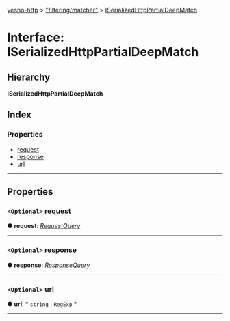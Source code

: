 [yesno-http](../README.md) > ["filtering/matcher"](../modules/_filtering_matcher_.md) > [ISerializedHttpPartialDeepMatch](../interfaces/_filtering_matcher_.iserializedhttppartialdeepmatch.md)

# Interface: ISerializedHttpPartialDeepMatch

## Hierarchy

**ISerializedHttpPartialDeepMatch**

## Index

### Properties

* [request](_filtering_matcher_.iserializedhttppartialdeepmatch.md#request)
* [response](_filtering_matcher_.iserializedhttppartialdeepmatch.md#response)
* [url](_filtering_matcher_.iserializedhttppartialdeepmatch.md#url)

---

## Properties

<a id="request"></a>

### `<Optional>` request

**● request**: *[RequestQuery](../modules/_filtering_matcher_.md#requestquery)*

___
<a id="response"></a>

### `<Optional>` response

**● response**: *[ResponseQuery](../modules/_filtering_matcher_.md#responsequery)*

___
<a id="url"></a>

### `<Optional>` url

**● url**: * `string` &#124; `RegExp`
*

___

